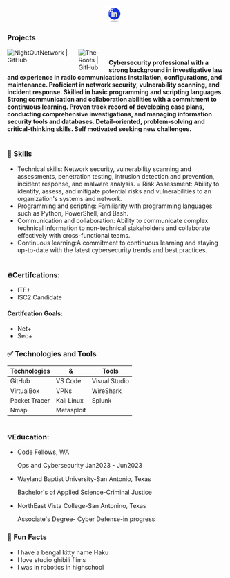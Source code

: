<p align="center">
<a href="https://www.linkedin.com/in/genevaknott/" target="_blank" rel="noopener noreferrer"><img height="38" src="icons8-linkedin-circled-64 (1).png"></a>&nbsp;&nbsp;
</p>

### Projects
<a href="https://github.com/NightOwlNetwork/"><img align="left" src="https://img.shields.io/badge/NightOwlNetwork-black" alt="NightOutNetwork | GitHub " width="165px"/></a> 
<a href="https://github.com/THE_ROOTS"><img align="left" src="https://img.shields.io/badge/Roots-black" alt="The-Roots | GitHub" width="70px"/></a> 


#
#### Cybersecurity professional with a strong background in investigative law and experience in radio communications installation, configurations, and maintenance. Proficient in network security, vulnerability scanning, and incident response. Skilled in basic programming and scripting languages. Strong communication and collaboration abilities with a commitment to continuous learning. Proven track record of developing case plans, conducting comprehensive investigations, and managing information security tools and databases. Detail-oriented, problem-solving and critical-thinking skills. Self motivated seeking new challenges. 
# 
### 💎 Skills
- Technical skills: Network security, vulnerability scanning and assessments, penetration testing, intrusion detection and prevention, incident response, and malware analysis.
= Risk Assessment: Ability to identify, assess, and mitigate potential risks and vulnerabilities to an organization's systems and network.
- Programming and scripting: Familiarity with programming languages such as Python, PowerShell, and Bash.
- Communication and collaboration: Ability to communicate complex technical information to non-technical stakeholders and collaborate effectively with cross-functional teams.
- Continuous learning:A commitment to continuous learning and staying up-to-date with the latest cybersecurity trends and best practices.

#

### 🔥Certifcations:
- ITF+
- ISC2 Candidate 
#### Certifcation Goals:
- Net+
- Sec+

### ✅ Technologies and Tools
| Technologies  | & | Tools |
| ------------- |-------------| -----|
| GitHub | VS Code | Visual Studio | 
| VirtualBox | VPNs | WireShark |
| Packet Tracer | Kali Linux | Splunk |
| Nmap | Metasploit | 
#
### <h3>💡Education:</h3>
- Code Fellows, WA
    
    Ops and Cybersecurity Jan2023 - Jun2023
- Wayland Baptist University-San Antonio, Texas
  
   Bachelor's of  Applied Science-Criminal Justice

- NorthEast Vista College-San Antonino, Texas
  
  Associate's Degree- Cyber Defense-in progress

### <h3>🎉 Fun Facts</h3>
- I have a bengal kitty name Haku
- I love studio ghibili flims
- I was in robotics in highschool
